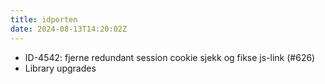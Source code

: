 ```yaml
---
title: idporten
date: 2024-08-13T14:20:02Z
---
```

- ID-4542: fjerne redundant session cookie sjekk og fikse js-link (#626)
- Library upgrades

